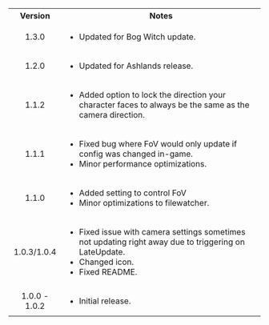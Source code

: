<table>
	<tbody>
		<tr>
			<th align="center">Version</th>
			<th align="center">Notes</th>
		</tr>
		<tr>
			<td align="center">1.3.0</td>
			<td align="left">
				<ul>
					<li>Updated for Bog Witch update.</li>
				</ul>
			</td>
		</tr>
		<tr>
			<td align="center">1.2.0</td>
			<td align="left">
				<ul>
					<li>Updated for Ashlands release.</li>
				</ul>
			</td>
		</tr>
		<tr>
			<td align="center">1.1.2</td>
			<td align="left">
				<ul>
					<li>Added option to lock the direction your character faces to always be the same as the camera direction.</li>
				</ul>
			</td>
		</tr>
		<tr>
			<td align="center">1.1.1</td>
			<td align="left">
				<ul>
					<li>Fixed bug where FoV would only update if config was changed in-game.</li>
					<li>Minor performance optimizations.</li>
				</ul>
			</td>
		</tr>
		<tr>
			<td align="center">1.1.0</td>
			<td align="left">
				<ul>
					<li>Added setting to control FoV</li>
					<li>Minor optimizations to filewatcher.</li>
				</ul>
			</td>
		</tr>
		<tr>
			<td align="center">1.0.3/1.0.4</td>
			<td align="left">
				<ul>
					<li>Fixed issue with camera settings sometimes not updating right away due to triggering on LateUpdate.</li>
					<li>Changed icon.</li>
					<li>Fixed README.</li>
				</ul>
			</td>
		</tr>
		<tr>
			<td align="center">1.0.0 - 1.0.2</td>
			<td align="left">
				<ul>
					<li>Initial release.</li>
				</ul>
			</td>
		</tr>
	</tbody>
</table>
